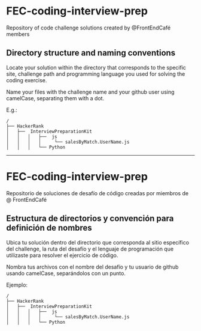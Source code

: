 # FEC-coding-interview-prep
Repository of code challenge solutions created by @FrontEndCafé members

## Directory structure and naming conventions

Locate your solution within the directory that corresponds to the specific site, challenge path and programming language you used for solving the coding exercise.

Name your files with the challenge name and your github user using camelCase, separating them with a dot.

E.g.:

```
/
├── HackerRank
│	├──  InterviewPreparationKit
│	│	│	├──  js
│	│	│	│	  └── salesByMatch.UserName.js
│	│	│	└── Python

```

---------------------

# FEC-coding-interview-prep
Repositorio de soluciones de desafío de código creadas por miembros de @ FrontEndCafé

## Estructura de directorios y convención para definición de nombres

Ubica tu solución dentro del directorio que corresponda al sitio específico del challenge, la ruta del desafío y el lenguaje de programación que utilizaste para resolver el ejercicio de código.

Nombra tus archivos con el nombre del desafío y tu usuario de github usando camelCase, separándolos con un punto.

Ejemplo:

```
/
├── HackerRank
│	├──  InterviewPreparationKit
│	│	│	├──  js
│	│	│	│	  └── salesByMatch.UserName.js
│	│	│	└── Python

```
